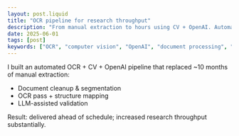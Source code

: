 ```yaml
---
layout: post.liquid
title: "OCR pipeline for research throughput"
description: "From manual extraction to hours using CV + OpenAI. Automated document cleanup, OCR processing, and LLM validation pipeline."
date: 2025-06-01
tags: [post]
keywords: ["OCR", "computer vision", "OpenAI", "document processing", "automation", "research"]
---
```


I built an automated OCR + CV + OpenAI pipeline that replaced ~10 months of manual extraction:

- Document cleanup & segmentation
- OCR pass + structure mapping
- LLM-assisted validation

Result: delivered ahead of schedule; increased research throughput substantially.

